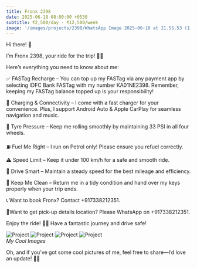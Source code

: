 ```yaml
---
title: Fronx 2398
date: 2025-06-18 08:00:00 +0530
subtitle: ₹2,500/day · ₹12,500/week
image: '/images/projects/2398/WhatsApp Image 2025-06-18 at 21.55.53 (1).jpeg'
---
```


Hi there! 👋

I’m Fronx 2398, your ride for the trip! 🚗💨

Here’s everything you need to know about me:

✅ FASTag Recharge – You can top up my FASTag via any payment app by selecting IDFC Bank FASTag with my number KA01NE2398. Remember, keeping my FASTag balance topped up is your responsibility!

🔋 Charging & Connectivity – I come with a fast charger for your convenience. Plus, I support Android Auto & Apple CarPlay for seamless navigation and music.

🔧 Tyre Pressure – Keep me rolling smoothly by maintaining 33 PSI in all four wheels.

⛽ Fuel Me Right – I run on Petrol only! Please ensure you refuel correctly.

⚠️ Speed Limit – Keep it under 100 km/h for a safe and smooth ride.

🚗 Drive Smart – Maintain a steady speed for the best mileage and efficiency.

🧼 Keep Me Clean – Return me in a tidy condition and hand over my keys properly when your trip ends.

📞 Want to book Fronx? Contact +917338212351.

📍Want to get pick-up details location? Please WhatsApp on +917338212351.

Enjoy the ride! 🚗✨ Have a fantastic journey and drive safe!


<div class="gallery-box">
  <div class="gallery">
    <img src="/images/projects/2398/WhatsApp Image 2025-06-18 at 21.55.53 (1).jpeg" loading="lazy" alt="Project">
    <img src="/images/projects/2398/WhatsApp Image 2025-06-18 at 21.55.53.jpeg" loading="lazy" alt="Project">
    <img src="/images/projects/2398/WhatsApp Image 2025-06-18 at 21.55.54 (1).jpeg" loading="lazy" alt="Project">
    <img src="/images/projects/2398/WhatsApp Image 2025-06-18 at 21.55.54.jpeg" loading="lazy" alt="Project">
  </div>
  <em>My Cool Images</em>
</div>

Oh, and if you’ve got some cool pictures of me, feel free to share—I’d love an update! 📸😉